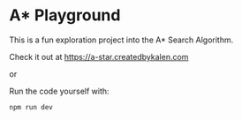 # A* Playground

This is a fun exploration project into the A* Search Algorithm.

Check it out at https://a-star.createdbykalen.com

or

Run the code yourself with:

```bash
npm run dev
```
